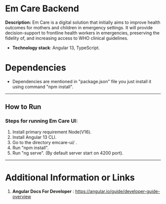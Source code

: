 # Em Care Backend

**Description:** Em Care is a digital solution that initially aims to improve health outcomes for mothers and children in emergency settings. It will provide decision-support to frontline health workers in emergencies, preserving the fidelity of, and increasing access to WHO clinical guidelines.

 - **Technology stack**: Angular 13, TypeScript.

# Dependencies
- Dependencies are mentioned in "package.json" file you just install it using command "npm install".

***

## How to Run
### **Steps for running Em Care UI**: 

1. Install primary requirement Node(V16).
2. Install Angular 13 CLI.
3. Go to the directory emcare-ui/ .
4. Run "npm install".
5. Run "ng serve". (By default server start on 4200 port).
***

# Additional Information or Links
1. **Angular Docs For Developer** : https://angular.io/guide/developer-guide-overview